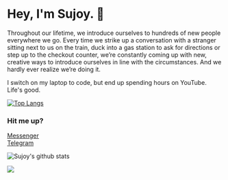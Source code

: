 # Hey, I'm Sujoy. :wave:

Throughout our lifetime, we introduce ourselves to hundreds of new people everywhere we go. Every time we strike up a conversation with a stranger sitting next to us on the train, duck into a gas station to ask for directions or step up to the checkout counter, we’re constantly coming up with new, creative ways to introduce ourselves in line with the circumstances. And we hardly ever realize we’re doing it.

I switch on my laptop to code, but end up spending hours on YouTube. Life's good.


[![Top Langs](https://github-readme-stats.vercel.app/api/top-langs/?username=sujoyyyy&layout=compact)](https://github.com/sujoyyyy?tab=repositories)
<br/>

### Hit me up?
[Messenger](http://m.me/sujoy.datta.906)<br/>
[Telegram](https://t.me/sujoyyyy)

![Sujoy's github stats](https://github-readme-stats.vercel.app/api?username=sujoyyyy&show_icons=true)


![](https://komarev.com/ghpvc/?username=sujoyyyy&color=green)
